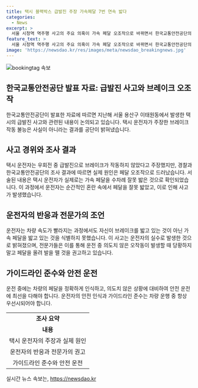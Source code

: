 ```yaml
---
title: 택시 블랙박스 급발진 주장 가속페달 7번 연속 밟다
categories:
  - News
excerpt: >
  서울 시청역 역주행 사고의 주요 의혹이 가속 페달 오조작으로 바뀌면서 한국교통안전공단의 발표가 논란을 빚고 있다. 지난해 11월 발생한 택시 운전자의 급발진 주장은 경찰의 블랙박스 분석으로 기각됐는데, 운전자는 여러 차례 가속 페달을 밟았음에도 자체인지하지 못했다는 것이 밝혀졌다. 이 사례는 운전자의 실수로 인한 사고로, 전문가들은 브레이크가 아닌 가속 페달을 밟은 경우에도 냉정함을 유지해야 한다고 조언하고 있다.
feature_text: >
  서울 시청역 역주행 사고의 주요 의혹이 가속 페달 오조작으로 바뀌면서 한국교통안전공단의 발표가 논란을 빚고 있다. 지난해 11월 발생한 택시 운전자의 급발진 주장은 경찰의 블랙박스 분석으로 기각됐는데, 운전자는 여러 차례 가속 페달을 밟았음에도 자체인지하지 못했다는 것이 밝혀졌다. 이 사례는 운전자의 실수로 인한 사고로, 전문가들은 브레이크가 아닌 가속 페달을 밟은 경우에도 냉정함을 유지해야 한다고 조언하고 있다.
image: 'https://newsdao.kr/res/images/meta/newsdao_breakingnews.jpg'
---
```


<p><img src="https://newsdao.kr/res/images/meta/newsdao_breakingnews.jpg" alt="bookingtag 속보" /></p>

<h2 data-ke-size="size26">한국교통안전공단 발표 자료: 급발진 사고와 브레이크 오조작</h2>

<p data-ke-size="size16">한국교통안전공단이 발표한 자료에 따르면 지난해 서울 용산구 이태원동에서 발생한 택시의 급발진 사고와 관련된 내용이 논의되고 있습니다. 택시 운전자가 주장한 브레이크 작동 불능은 사실이 아니라는 결과를 공단이 밝혀냈습니다.</p>

<h2 data-ke-size="size24">사고 경위와 조사 결과</h2>

<p data-ke-size="size16">택시 운전자는 우회전 중 급발진으로 브레이크가 작동하지 않았다고 주장했지만, 경찰과 한국교통안전공단의 조사 결과에 따르면 실제 원인은 페달 오조작으로 드러났습니다. 서술된 내용은 택시 운전자가 실제로는 가속 페달을 수차례 잘못 밟은 것으로 확인되었습니다. 이 과정에서 운전자는 순간적인 혼란 속에서 페달을 잘못 밟았고, 이로 인해 사고가 발생했습니다.</p>

<h2 data-ke-size="size24">운전자의 반응과 전문가의 조언</h2>

<p data-ke-size="size16">운전자는 차량 속도가 빨라지는 과정에서도 자신이 브레이크를 밟고 있는 것이 아닌 가속 페달을 밟고 있는 것을 식별하지 못했습니다. 이 사고는 운전자의 실수로 발생한 것으로 밝혀졌으며, 전문가들은 이를 통해 운전 중 의도치 않은 오작동이 발생할 때 당황하지 말고 페달을 올려 발을 뗄 것을 권고하고 있습니다.</p>

<h2 data-ke-size="size24">가이드라인 준수와 안전 운전</h2>

<p data-ke-size="size16">운전 중에는 차량의 페달을 정확하게 인식하고, 의도치 않은 상황에 대비하여 안전 운전에 최선을 다해야 합니다. 운전자의 안전 인식과 가이드라인 준수는 차량 운행 중 항상 우선시되어야 합니다.</p>

<table>
    <tr>
        <td style="text-align: center; height: 17px;"><b>조사 요약</b></td>
    </tr>
    <tr>
        <td style="text-align: center; height: 17px;"><b>내용</b></td>
    </tr>
    <tr>
        <td style="text-align: center; height: 17px;">택시 운전자의 주장과 실제 원인</td>
    </tr>
    <tr>
        <td style="text-align: center; height: 17px;">운전자의 반응과 전문가의 권고</td>
    </tr>
    <tr>
        <td style="text-align: center; height: 17px;">가이드라인 준수와 안전 운전</td>
    </tr>
</table>

<p data-ke-size="size16"></p>
실시간 뉴스 속보는, <a href="https://newsdao.kr" rel="dofollow">https://newsdao.kr</a>


